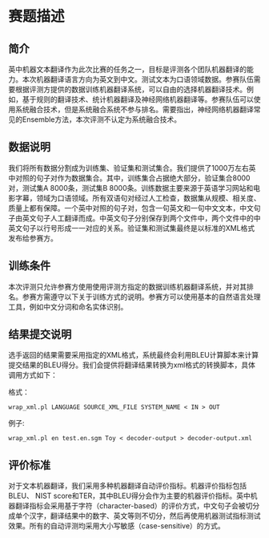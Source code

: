 # 赛题描述

## 简介

英中机器文本翻译作为此次比赛的任务之一，目标是评测各个团队机器翻译的能力。本次机器翻译语言方向为英文到中文。测试文本为口语领域数据。参赛队伍需要根据评测方提供的数据训练机器翻译系统，可以自由的选择机器翻译技术。例如，基于规则的翻译技术、统计机器翻译及神经网络机器翻译等。参赛队伍可以使用系统融合技术，但是系统融合系统不参与排名。需要指出，神经网络机器翻译常见的Ensemble方法，本次评测不认定为系统融合技术。

## 数据说明

我们将所有数据分割成为训练集、验证集和测试集合。我们提供了1000万左右英中对照的句子对作为数据集合。其中，训练集合占据绝大部分，验证集合8000对，测试集A 8000条，测试集B 8000条。训练数据主要来源于英语学习网站和电影字幕，领域为口语领域。所有双语句对经过人工检查，数据集从规模、相关度、质量上都有保障。一个英中对照的句子对，包含一句英文和一句中文文本，中文句子由英文句子人工翻译而成。中英文句子分别保存到两个文件中，两个文件中的中英文句子以行号形成一一对应的关系。验证集和测试集最终是以标准的XML格式发布给参赛方。

## 训练条件

本次评测只允许参赛方使用使用评测方指定的数据训练机器翻译系统，并对其排名。参赛方需遵守以下关于训练方式的说明。参赛方可以使用基本的自然语言处理工具，例如中文分词和命名实体识别。

## 结果提交说明

选手返回的结果需要采用指定的XML格式，系统最终会利用BLEU计算脚本来计算提交结果的BLEU得分。我们会提供将翻译结果转换为xml格式的转换脚本，具体调用方式如下：

格式：

```
wrap_xml.pl LANGUAGE SOURCE_XML_FILE SYSTEM_NAME < IN > OUT
```

例子:

```
wrap_xml.pl en test.en.sgm Toy < decoder-output > decoder-output.xml
```

## 评价标准

对于文本机器翻译，我们采用多种机器翻译自动评价指标。机器评价指标包括BLEU、 NIST score和TER，其中BLEU得分会作为主要的机器评价指标。英中机器翻译指标会采用基于字符（character-based）的评价方式，中文句子会被切分成单个汉字，翻译结果中的数字、英文等则不切分，然后再使用机器测试指标测试效果。所有的自动评测均采用大小写敏感（case-sensitive）的方式。


